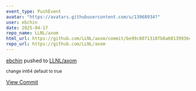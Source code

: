 ```yaml
---
event_type: PushEvent
avatar: "https://avatars.githubusercontent.com/u/13968934?"
user: ebchin
date: 2025-04-17
repo_name: LLNL/axom
html_url: https://github.com/LLNL/axom/commit/be99c8071318fb8a60139936c2cb1c3e58fd4e87
repo_url: https://github.com/LLNL/axom
---
```


<a href='https://github.com/ebchin' target='_blank'>ebchin</a> pushed to <a href='https://github.com/LLNL/axom' target='_blank'>LLNL/axom</a>

<small>change int64 default to true</small>

<a href='https://github.com/LLNL/axom/commit/be99c8071318fb8a60139936c2cb1c3e58fd4e87' target='_blank'>View Commit</a>